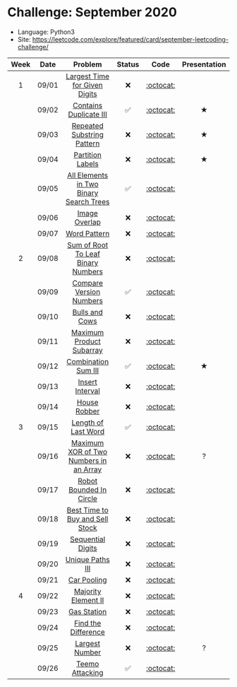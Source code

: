 # Challenge: September 2020
* Language: Python3
* Site: https://leetcode.com/explore/featured/card/september-leetcoding-challenge/

|Week|Date|Problem|Status|Code|Presentation|
|:--:|:--:|:--:|:--:|:--:|:--:|
|1|09/01|[Largest Time for Given Digits](https://leetcode.com/explore/featured/card/september-leetcoding-challenge/554/week-1-september-1st-september-7th/3445/)|❌|[:octocat:](./0901.py)||
||09/02|[Contains Duplicate III](https://leetcode.com/explore/featured/card/september-leetcoding-challenge/554/week-1-september-1st-september-7th/3446/)|✅|[:octocat:](./0902.py)|★|
||09/03|[Repeated Substring Pattern](https://leetcode.com/explore/featured/card/september-leetcoding-challenge/554/week-1-september-1st-september-7th/3447/)|❌|[:octocat:](./0903.py)|★|
||09/04|[Partition Labels](https://leetcode.com/explore/featured/card/september-leetcoding-challenge/554/week-1-september-1st-september-7th/3448/)|❌|[:octocat:](./0904.py)|★|
||09/05|[All Elements in Two Binary Search Trees](https://leetcode.com/explore/featured/card/september-leetcoding-challenge/554/week-1-september-1st-september-7th/3449/)|✅|[:octocat:](./0905.py)||
||09/06|[Image Overlap](https://leetcode.com/explore/featured/card/september-leetcoding-challenge/554/week-1-september-1st-september-7th/3450/)|❌|[:octocat:](./0906.py)||
||09/07|[Word Pattern](https://leetcode.com/explore/featured/card/september-leetcoding-challenge/554/week-1-september-1st-september-7th/3451/)|❌|[:octocat:](./0907.py)||
|2|09/08|[Sum of Root To Leaf Binary Numbers](https://leetcode.com/explore/featured/card/september-leetcoding-challenge/555/week-2-september-8th-september-14th/3453/)|❌|[:octocat:](./0908.py)||
||09/09|[Compare Version Numbers](https://leetcode.com/explore/featured/card/september-leetcoding-challenge/555/week-2-september-8th-september-14th/3454/)|✅|[:octocat:](./0909.py)||
||09/10|[Bulls and Cows](https://leetcode.com/explore/featured/card/september-leetcoding-challenge/555/week-2-september-8th-september-14th/3455/)|❌|[:octocat:](./0910.py)||
||09/11|[Maximum Product Subarray](https://leetcode.com/explore/featured/card/september-leetcoding-challenge/555/week-2-september-8th-september-14th/3456/)|❌|[:octocat:](./0911.py)||
||09/12|[Combination Sum III](https://leetcode.com/explore/featured/card/september-leetcoding-challenge/555/week-2-september-8th-september-14th/3457/)|✅|[:octocat:](./0912.py)|★|
||09/13|[Insert Interval](https://leetcode.com/explore/featured/card/september-leetcoding-challenge/555/week-2-september-8th-september-14th/3458/)|❌|[:octocat:](./0913.py)||
||09/14|[House Robber](https://leetcode.com/explore/featured/card/september-leetcoding-challenge/555/week-2-september-8th-september-14th/3459/)|❌|[:octocat:](./0914.py)||
|3|09/15|[Length of Last Word](https://leetcode.com/explore/featured/card/september-leetcoding-challenge/556/week-3-september-15th-september-21st/3461/)|✅|[:octocat:](./0915.py)||
||09/16|[Maximum XOR of Two Numbers in an Array](https://leetcode.com/explore/featured/card/september-leetcoding-challenge/556/week-3-september-15th-september-21st/3462/)|❌|[:octocat:](./0916.py)|?|
||09/17|[Robot Bounded In Circle](https://leetcode.com/explore/featured/card/september-leetcoding-challenge/556/week-3-september-15th-september-21st/3463/)|❌|[:octocat:](./0917.py)||
||09/18|[Best Time to Buy and Sell Stock](https://leetcode.com/explore/featured/card/september-leetcoding-challenge/556/week-3-september-15th-september-21st/3464/)|❌|[:octocat:](./0918.py)||
||09/19|[Sequential Digits](https://leetcode.com/explore/featured/card/september-leetcoding-challenge/556/week-3-september-15th-september-21st/3465/)|❌|[:octocat:](./0919.py)||
||09/20|[Unique Paths III](https://leetcode.com/explore/featured/card/september-leetcoding-challenge/556/week-3-september-15th-september-21st/3466/)|❌|[:octocat:](./0920.py)||
||09/21|[Car Pooling](https://leetcode.com/explore/featured/card/september-leetcoding-challenge/556/week-3-september-15th-september-21st/3467/)|❌|[:octocat:](./0921.py)||
|4|09/22|[Majority Element II](https://leetcode.com/explore/featured/card/september-leetcoding-challenge/557/week-4-september-22nd-september-28th/3469/)|❌|[:octocat:](./0922.py)||
||09/23|[Gas Station](https://leetcode.com/explore/featured/card/september-leetcoding-challenge/557/week-4-september-22nd-september-28th/3470/)|❌|[:octocat:](./0923.py)||
||09/24|[Find the Difference](https://leetcode.com/explore/featured/card/september-leetcoding-challenge/557/week-4-september-22nd-september-28th/3471/)|❌|[:octocat:](./0924.py)||
||09/25|[Largest Number](https://leetcode.com/explore/featured/card/september-leetcoding-challenge/557/week-4-september-22nd-september-28th/3472/)|❌|[:octocat:](./0925.py)|?|
||09/26|[Teemo Attacking](https://leetcode.com/explore/featured/card/september-leetcoding-challenge/557/week-4-september-22nd-september-28th/3473/)|✅|[:octocat:](./0926.py)||
